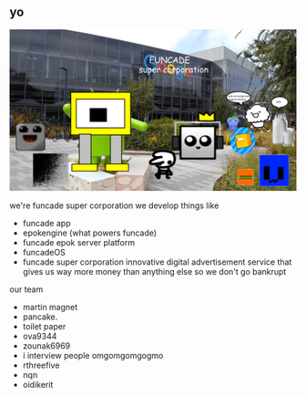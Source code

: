 ## yo

![Our hq](https://raw.githubusercontent.com/Funcade-Super-Corporation/.github/main/profile/jsjksjs.png "Our hq")

we're funcade super corporation we develop things like
- funcade app
- epokengine (what powers funcade)
- funcade epok server platform
- funcadeOS
- funcade super corporation innovative digital advertisement service that gives us way more money than anything else so we don't go bankrupt 

our team
- martin magnet
- pancake.
- toilet paper
- ova9344
- zounak6969
- i interview people omgomgomgogmo
- rthreefive
- nqn
- oidikerit

